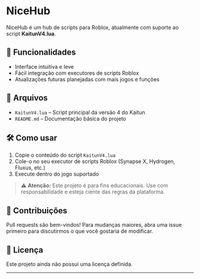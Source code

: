 # NiceHub

NiceHub é um hub de scripts para Roblox, atualmente com suporte ao script **KaitunV4.lua**.

## 🚀 Funcionalidades

- Interface intuitiva e leve
- Fácil integração com executores de scripts Roblox
- Atualizações futuras planejadas com mais jogos e funções

## 📂 Arquivos

- `KaitunV4.lua` – Script principal da versão 4 do Kaitun
- `README.md` – Documentação básica do projeto

## 🛠️ Como usar

1. Copie o conteúdo do script `KaitunV4.lua`
2. Cole-o no seu executor de scripts Roblox (Synapse X, Hydrogen, Fluxus, etc.)
3. Execute dentro do jogo suportado

> ⚠️ **Atenção:** Este projeto é para fins educacionais. Use com responsabilidade e esteja ciente das regras da plataforma.

## 📌 Contribuições

Pull requests são bem-vindos! Para mudanças maiores, abra uma issue primeiro para discutirmos o que você gostaria de modificar.

## 📄 Licença

Este projeto ainda não possui uma licença definida.

---
